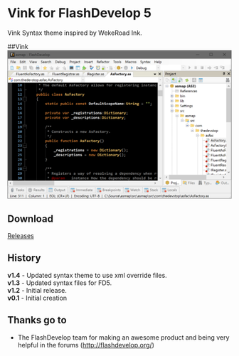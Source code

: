 # Vink for FlashDevelop 5  

Vink Syntax theme inspired by WekeRoad Ink.

##Vink
![Screenshot](/vink.png)

## Download
[Releases](https://github.com/JoeRobich/fd-vink/releases/) 

## History
**v1.4** - Updated syntax theme to use xml override files.  
**v1.3** - Updated syntax files for FD5.  
**v1.2** - Initial release.  
**v0.1** - Initial creation  

## Thanks go to

- The FlashDevelop team for making an awesome product and being very helpful in the forums (http://flashdevelop.org/)